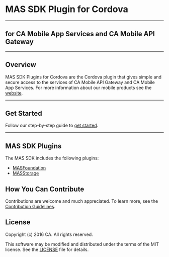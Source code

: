 # MAS SDK Plugin for Cordova
*********************************************************

## for CA Mobile App Services and CA Mobile API Gateway
**********************************************************

## Overview
MAS SDK Plugins for Cordova are the Cordova plugin that gives simple and secure access to the services of CA Mobile API Gateway and CA Mobile App Services. For more information about our mobile products see the [website](http://www.ca.com/us/developers/mas.html).
*********************************************************

## Get Started
Follow our step-by-step guide to [get started](http://www.ca.com/us/developers/mas/get-started.html).
*********************************************************

## MAS SDK Plugins
The MAS SDK includes the following plugins:

* [MASFoundation](https://github.com/CAAPIM/MAS-Foundation-Cordova)
* [MASStorage](https://github.com/CAAPIM/MAS-Storage-Cordova)

## How You Can Contribute
Contributions are welcome and much appreciated. To learn more, see the [Contribution Guidelines](https://github.com/CAAPIM/Cordova-MAS-SDK/blob/develop/CONTRIBUTING.md).

## License
Copyright (c) 2016 CA. All rights reserved.

This software may be modified and distributed under the terms of the MIT license. See the [LICENSE](https://github.com/CAAPIM/Cordova-MAS-SDK/blob/master/LICENSE) file for details.